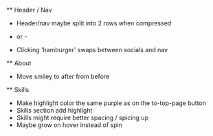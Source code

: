 ** Header / Nav
* Header/nav maybe split into 2 rows when compressed
- or -
* Clicking 'hamburger' swaps between socials and nav

** About
* Move smiley to after from before

** Skills
* Make highlight color the same purple as on the to-top-page button
* Skills section add highlight
* Skills might require better spacing / spicing up
* Maybe grow on hover instead of spin